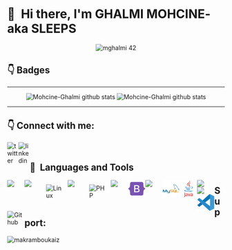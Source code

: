 # 👋 &nbsp;Hi there, I'm GHALMI MOHCINE- aka SLEEPS


<p align="center">
<img src="https://badge.mediaplus.ma/binary/mghalmi" alt="mghalmi 42" width="500">
</p>

## 👇 Badges

---

<p align="center">
 <img src="https://github-readme-stats.vercel.app/api?username=Mohcine-Ghalmi&hide_border=true&show_icons=true&title_color=ffffff&text_color=c9cacc&icon_color=2bbc8a&bg_color=1d1f21" alt="Mohcine-Ghalmi github stats">
  
<img src="https://github-readme-stats.vercel.app/api/top-langs/?username=Mohcine-Ghalmi&layout=compact&hide_border=true&title_color=ffffff&text_color=c9cacc&icon_color=2bbc8a&bg_color=1d1f21" alt="Mohcine-Ghalmi github stats">
</p>

---

## 👇 Connect with me:

<a href="https://twitter.com/ghalmi_mohcine" target="blank"><img align="left" width="26px" alt="twitter" src="https://img.icons8.com/ios-filled/50/000000/twitter.png"/><a/>
 
 
<a href="https://www.linkedin.com/in/mohcine-ghalmi-759a12209/" target="blank"><img align="left" width="26px" alt="linkedin" src="https://img.icons8.com/ios-filled/50/000000/linkedin.png"/><a/>

<br/>

## 🧰 &nbsp;Languages and Tools

<img width="40px" align="left" src="https://www.vectorlogo.zone/logos/gnu_bash/gnu_bash-icon.svg" />
  
<img width="40px" align="left" src="https://cdn.jsdelivr.net/gh/devicons/devicon/icons/javascript/javascript-original.svg" />

 <img style="margin: 10px" src="https://profilinator.rishav.dev/skills-assets/linux-original.svg" alt="Linux" width="40px" align="left"/>  

<img width="40px" align="left" src="https://cdn.jsdelivr.net/gh/devicons/devicon/icons/html5/html5-original-wordmark.svg" />

 <img style="margin: 10px" src="https://profilinator.rishav.dev/skills-assets/php-original.svg" alt="PHP" width="40px" align="left"/>  

<img width="40px" align="left" src="https://cdn.jsdelivr.net/gh/devicons/devicon/icons/css3/css3-original-wordmark.svg" />
 
 <img src="https://raw.githubusercontent.com/devicons/devicon/master/icons/bootstrap/bootstrap-plain.svg" alt="bootstrap" width="40px" align="left"/>

<img width="40px" align="left" src="https://cdn.jsdelivr.net/gh/devicons/devicon/icons/git/git-original.svg" />
 
<img src="https://raw.githubusercontent.com/devicons/devicon/master/icons/mysql/mysql-original-wordmark.svg" alt="mysql" width="40px" align="left"/>

<img src="https://raw.githubusercontent.com/devicons/devicon/master/icons/java/java-original-wordmark.svg" alt="java" width="40px" align="left"/>

<img width="40px" align="left" src="https://cdn.jsdelivr.net/gh/devicons/devicon/icons/c/c-original.svg" />

<img width="40px" align="left" src="https://cdn.jsdelivr.net/gh/devicons/devicon/icons/cplusplus/cplusplus-original.svg" />
  
 <img  src="https://raw.githubusercontent.com/devicons/devicon/1119b9f84c0290e0f0b38982099a2bd027a48bf1/icons/vscode/vscode-original.svg" alt="VSCode" width="40px" align="left"/>
  
 <img width="40px" align="left" src="https://github.com/CyrisXD/CyrisXD/raw/master/assets/Github.png" alt="Github"/> 
 
 ## Support:
<p><a href="https://www.buymeacoffee.com/mohcineghalmi"> <img align="left" src="https://cdn.buymeacoffee.com/buttons/v2/default-yellow.png" height="50" width="210" alt="makramboukaiz" /></a></p><br><br>


